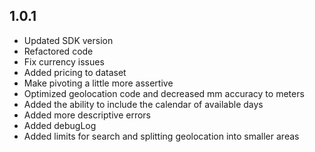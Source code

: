 ## 1.0.1

- Updated SDK version
- Refactored code
- Fix currency issues
- Added pricing to dataset
- Make pivoting a little more assertive
- Optimized geolocation code and decreased mm accuracy to meters
- Added the ability to include the calendar of available days
- Added more descriptive errors
- Added debugLog
- Added limits for search and splitting geolocation into smaller areas
